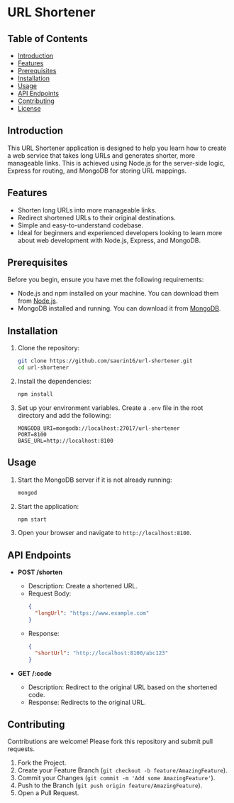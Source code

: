 # URL Shortener

## Table of Contents
- [Introduction](#introduction)
- [Features](#features)
- [Prerequisites](#prerequisites)
- [Installation](#installation)
- [Usage](#usage)
- [API Endpoints](#api-endpoints)
- [Contributing](#contributing)
- [License](#license)

## Introduction

This URL Shortener application is designed to help you learn how to create a web service that takes long URLs and generates shorter, more manageable links. This is achieved using Node.js for the server-side logic, Express for routing, and MongoDB for storing URL mappings.

## Features

- Shorten long URLs into more manageable links.
- Redirect shortened URLs to their original destinations.
- Simple and easy-to-understand codebase.
- Ideal for beginners and experienced developers looking to learn more about web development with Node.js, Express, and MongoDB.

## Prerequisites

Before you begin, ensure you have met the following requirements:
- Node.js and npm installed on your machine. You can download them from [Node.js](https://nodejs.org/).
- MongoDB installed and running. You can download it from [MongoDB](https://www.mongodb.com/try/download/community).

## Installation

1. Clone the repository:
    ```sh
    git clone https://github.com/saurin16/url-shortener.git
    cd url-shortener
    ```

2. Install the dependencies:
    ```sh
    npm install
    ```

3. Set up your environment variables. Create a `.env` file in the root directory and add the following:
    ```env
    MONGODB_URI=mongodb://localhost:27017/url-shortener
    PORT=8100
    BASE_URL=http://localhost:8100
    ```

## Usage

1. Start the MongoDB server if it is not already running:
    ```sh
    mongod
    ```

2. Start the application:
    ```sh
    npm start
    ```

3. Open your browser and navigate to `http://localhost:8100`.

## API Endpoints

- **POST /shorten**
    - Description: Create a shortened URL.
    - Request Body:
        ```json
        {
          "longUrl": "https://www.example.com"
        }
        ```
    - Response:
        ```json
        {
          "shortUrl": "http://localhost:8100/abc123"
        }
        ```

- **GET /:code**
    - Description: Redirect to the original URL based on the shortened code.
    - Response: Redirects to the original URL.

## Contributing

Contributions are welcome! Please fork this repository and submit pull requests.

1. Fork the Project.
2. Create your Feature Branch (`git checkout -b feature/AmazingFeature`).
3. Commit your Changes (`git commit -m 'Add some AmazingFeature'`).
4. Push to the Branch (`git push origin feature/AmazingFeature`).
5. Open a Pull Request.

